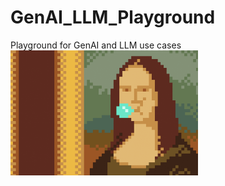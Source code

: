 # GenAI_LLM_Playground
Playground for GenAI and LLM use cases
<img alt="GIF" src="img/chill.gif" width = 300/>
